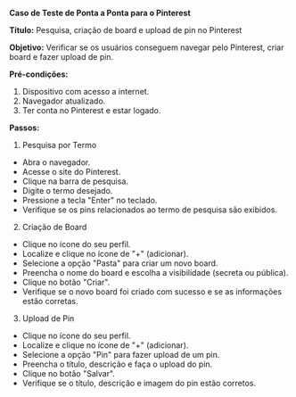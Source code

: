 **Caso de Teste de Ponta a Ponta para o Pinterest**

**Título:** Pesquisa, criação de board e upload de pin no Pinterest

**Objetivo:** Verificar se os usuários conseguem navegar pelo Pinterest, criar board e fazer upload de pin.

**Pré-condições:**
1. Dispositivo com acesso a internet.
2. Navegador atualizado.
3. Ter conta no Pinterest e estar logado.

**Passos:**

1. Pesquisa por Termo
- Abra o navegador.
- Acesse o site do Pinterest.
- Clique na barra de pesquisa.
- Digite o termo desejado.
- Pressione a tecla "Enter" no teclado.
- Verifique se os pins relacionados ao termo de pesquisa são exibidos.
2. Criação de Board
- Clique no ícone do seu perfil.
- Localize e clique no ícone de "+" (adicionar).
- Selecione a opção "Pasta" para criar um novo board.
- Preencha o nome do board e escolha a visibilidade (secreta ou pública).
- Clique no botão "Criar".
- Verifique se o novo board foi criado com sucesso e se as informações estão corretas.
3. Upload de Pin
- Clique no ícone do seu perfil.
- Localize e clique no ícone de "+" (adicionar).
- Selecione a opção "Pin" para fazer upload de um pin.
- Preencha o título, descrição e faça o upload do pin.
- Clique no botão "Salvar".
- Verifique se o título, descrição e imagem do pin estão corretos.
